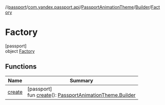 //[passport](../../../../../index.md)/[com.yandex.passport.api](../../../index.md)/[PassportAnimationTheme](../../index.md)/[Builder](../index.md)/[Factory](index.md)

# Factory

[passport]\
object [Factory](index.md)

## Functions

| Name | Summary |
|---|---|
| [create](create.md) | [passport]<br>fun [create](create.md)(): [PassportAnimationTheme.Builder](../index.md) |
